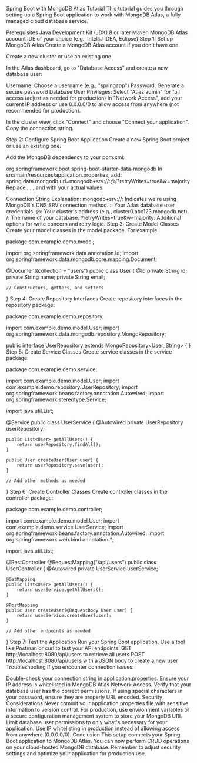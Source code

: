 Spring Boot with MongoDB Atlas Tutorial
This tutorial guides you through setting up a Spring Boot application to work with MongoDB Atlas, a fully managed cloud database service.

Prerequisites
Java Development Kit (JDK) 8 or later
Maven
MongoDB Atlas account
IDE of your choice (e.g., IntelliJ IDEA, Eclipse)
Step 1: Set up MongoDB Atlas
Create a MongoDB Atlas account if you don't have one.

Create a new cluster or use an existing one.

In the Atlas dashboard, go to "Database Access" and create a new database user:

Username: Choose a username (e.g., "springapp")
Password: Generate a secure password
Database User Privileges: Select "Atlas admin" for full access (adjust as needed for production)
In "Network Access", add your current IP address or use 0.0.0.0/0 to allow access from anywhere (not recommended for production).

In the cluster view, click "Connect" and choose "Connect your application". Copy the connection string.

Step 2: Configure Spring Boot Application
Create a new Spring Boot project or use an existing one.

Add the MongoDB dependency to your pom.xml:

<dependency>
    <groupId>org.springframework.boot</groupId>
    <artifactId>spring-boot-starter-data-mongodb</artifactId>
</dependency>
In src/main/resources/application.properties, add:
spring.data.mongodb.uri=mongodb+srv://<username>:<password>@<cluster-url>/<database-name>?retryWrites=true&w=majority
Replace <username>, <password>, <cluster-url>, and <database-name> with your actual values.

Connection String Explanation:
mongodb+srv://: Indicates we're using MongoDB's DNS SRV connection method.
<username>:<password>: Your Atlas database user credentials.
@<cluster-url>: Your cluster's address (e.g., cluster0.abc123.mongodb.net).
/<database-name>: The name of your database.
?retryWrites=true&w=majority: Additional options for write concern and retry logic.
Step 3: Create Model Classes
Create your model classes in the model package. For example:

package com.example.demo.model;

import org.springframework.data.annotation.Id;
import org.springframework.data.mongodb.core.mapping.Document;

@Document(collection = "users")
public class User {
    @Id
    private String id;
    private String name;
    private String email;

    // Constructors, getters, and setters
}
Step 4: Create Repository Interfaces
Create repository interfaces in the repository package:

package com.example.demo.repository;

import com.example.demo.model.User;
import org.springframework.data.mongodb.repository.MongoRepository;

public interface UserRepository extends MongoRepository<User, String> {
}
Step 5: Create Service Classes
Create service classes in the service package:

package com.example.demo.service;

import com.example.demo.model.User;
import com.example.demo.repository.UserRepository;
import org.springframework.beans.factory.annotation.Autowired;
import org.springframework.stereotype.Service;

import java.util.List;

@Service
public class UserService {
    @Autowired
    private UserRepository userRepository;

    public List<User> getAllUsers() {
        return userRepository.findAll();
    }

    public User createUser(User user) {
        return userRepository.save(user);
    }

    // Add other methods as needed
}
Step 6: Create Controller Classes
Create controller classes in the controller package:

package com.example.demo.controller;

import com.example.demo.model.User;
import com.example.demo.service.UserService;
import org.springframework.beans.factory.annotation.Autowired;
import org.springframework.web.bind.annotation.*;

import java.util.List;

@RestController
@RequestMapping("/api/users")
public class UserController {
    @Autowired
    private UserService userService;

    @GetMapping
    public List<User> getAllUsers() {
        return userService.getAllUsers();
    }

    @PostMapping
    public User createUser(@RequestBody User user) {
        return userService.createUser(user);
    }

    // Add other endpoints as needed
}
Step 7: Test the Application
Run your Spring Boot application.
Use a tool like Postman or curl to test your API endpoints:
GET http://localhost:8080/api/users to retrieve all users
POST http://localhost:8080/api/users with a JSON body to create a new user
Troubleshooting
If you encounter connection issues:

Double-check your connection string in application.properties.
Ensure your IP address is whitelisted in MongoDB Atlas Network Access.
Verify that your database user has the correct permissions.
If using special characters in your password, ensure they are properly URL encoded.
Security Considerations
Never commit your application.properties file with sensitive information to version control.
For production, use environment variables or a secure configuration management system to store your MongoDB URI.
Limit database user permissions to only what's necessary for your application.
Use IP whitelisting in production instead of allowing access from anywhere (0.0.0.0/0).
Conclusion
This setup connects your Spring Boot application to MongoDB Atlas. You can now perform CRUD operations on your cloud-hosted MongoDB database. Remember to adjust security settings and optimize your application for production use.
